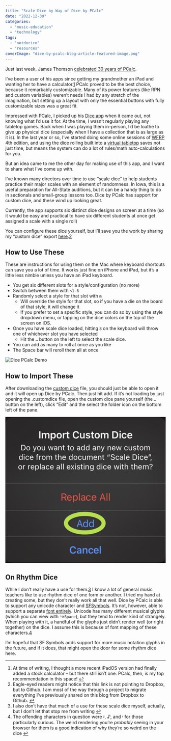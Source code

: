 ```yaml
---
title: "Scale Dice by Way of Dice by PCalc"
date: "2022-12-30"
categories: 
  - "music-education"
  - "technology"
tags: 
  - "notdorico"
  - "resources"
coverImage: "dice-by-pcalc-blog-article-featured-image.png"
---
```


Just last week, James Thomson [celebrated 30 years of PCalc](https://pcalc.com/thirty).

I’ve been a user of his apps since getting my grandmother an iPad and wanting her to have a calculator.[1](#fn-307-1 "Read footnote.") PCalc proved to be the best choice, because it remarkably customizable. Many of its power features (like RPN and custom variables) weren’t needs I had by any stretch of the imagination, but setting up a layout with only the essential buttons with fully customizable sizes was a great fit.

Impressed with PCalc, I picked up his [Dice app](https://pcalc.com/dice/index.html) when it came out, not knowing what I’d use it for. At the time, I wasn’t regularly playing any tabletop games. Back when I was playing them in-person, I’d be loathe to give up physical dice (especially when I have a collection that is as large as it is). In the last year or so, I’ve started doing some online sessions of [WFRP](https://en.wikipedia.org/wiki/Warhammer_Fantasy_Roleplay) 4th edition, and using the dice rolling built into a [virtual tabletop](https://foundryvtt.com) saves not just time, but means the system can do a lot of rules/math auto-calculations for you.

But an idea came to me the other day for making use of this app, and I want to share what I’ve come up with.

I’ve known many directors over time to use “scale dice” to help students practice their major scales with an element of randomness. In Iowa, this is a useful preparation for All-State auditions, but it can be a handy thing to do in sectionals and small-group lessons too. Dice by PCalc has support for custom dice, and these wind up looking great.

Currently, the app supports six distinct dice designs on screen at a time (so it would be easy and practical to have six different students at once get assigned a scale with a single roll)

You can configure these dice yourself, but I’ll save you the work by sharing my “custom dice” export [here](https://github.com/mrehler/ehler-blog-files/raw/main/dice/Scale%20Dice.customdice).[2](#fn-307-2 "Read footnote.")

## How to Use These

These are instructions for using them on the Mac where keyboard shortcuts can save you a lot of time. It works just fine on iPhone and iPad, but it’s a little less nimble unless you have an iPad keyboard.

- You get six different slots for a style/configuration (no more)
- Switch between them with `⌥1-6`
- Randomly select a style for that slot with `m`
    - Will override the style for that slot, so if you have a die on the board of that style, it will change it
    - If you prefer to set a specific style, you can do so by using the style dropdown menu, or tapping on the dice colors on the top of the screen on iOS.
- Once you have scale dice loaded, hitting `8` on the keyboard will throw one of whichever slot you have selected
    - Hit the `…` button on the left to select the scale dice.
- You can add as many to roll at once as you like
- The Space bar will reroll them all at once

![Dice PCalc Demo](images/dice-pcalc-demo.gif "Dice PCalc Demo.gif")

## How to Import These

After downloading the [custom dice](https://github.com/heyhler/ehler-blog-files/raw/main/dice/Scale%20Dice.customdice) file, you should just be able to open it and it will open up Dice by PCalc. Then just hit add. If it’s not loading by just opening the .customdice file, open the custom dice pane yourself (the `…` button on the left), click “Edit” and the select the folder icon on the bottom left of the pane.

![Add Custom Dice Prompt](images/add-custom-dice-prompt.jpeg "Add Custom Dice Prompt.jpeg")

## On Rhythm Dice

While I don’t really have a use for them.[3](#fn-307-3 "Read footnote.") I know a lot of general music teachers like to use rhythm dice of one form or another. I tried my hand at creating some, but they don’t really work all that well. Dice by PCalc is able to support any unicode character and [SFSymbols](https://developer.apple.com/sf-symbols/). It’s not, however, able to support a separate [font entirely](https://www.notationcentral.com/product/musglyphs/). Unicode has many different musical glyphs (which you can view with `⌃⌘Space`), but they tend to render kind of strangely. When playing with it, a handful of the glyphs just didn’t render well (or right together) on the dice. I assume this is because of font mapping of these characters.[4](#fn-307-4 "Read footnote.")

I’m hopeful that SF Symbols adds support for more music notation glyphs in the future, and if it does, that might open the door for some rhythm dice here.

* * *

1. At time of writing, I thought a more recent iPadOS version had finally added a stock calculator – but there still isn’t one. PCalc, then, is my top recommendation in this space! [↩](#fnref-307-1 "Return to main content.")
2. Eagle-eyed readers might notice that this link is not pointing to Dropbox, but to Github. I am most of the way through a project to migrate everything I’ve previously shared on this blog from Dropbox to Github. [↩](#fnref-307-2 "Return to main content.")
3. I also don’t have that much of a use for these scale dice myself, actually, but I don’t let that stop me from writing [↩](#fnref-307-3 "Return to main content.")
4. The offending characters in question were 𝄽, ♪, and 𝄾 for those particularly curious. The weird rendering you’re _probably_ seeing in your browser for them is a good indication of why they’re so weird on the dice [↩](#fnref-307-4 "Return to main content.")
